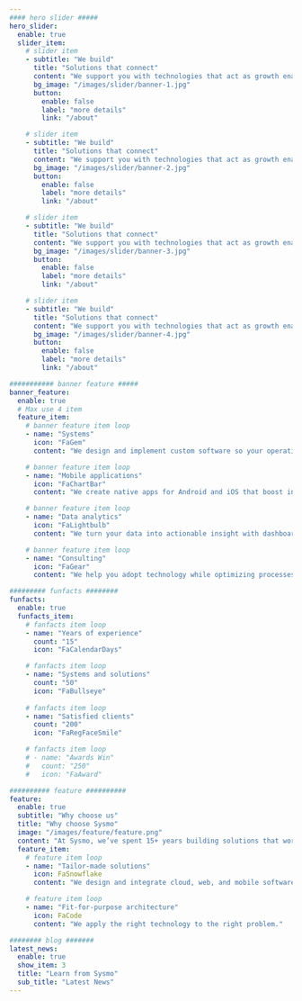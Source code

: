 ```yaml
---
#### hero slider #####
hero_slider:
  enable: true
  slider_item:
    # slider item
    - subtitle: "We build"
      title: "Solutions that connect"
      content: "We support you with technologies that act as growth enablers"
      bg_image: "/images/slider/banner-1.jpg"
      button:
        enable: false
        label: "more details"
        link: "/about"

    # slider item
    - subtitle: "We build"
      title: "Solutions that connect"
      content: "We support you with technologies that act as growth enablers"
      bg_image: "/images/slider/banner-2.jpg"
      button:
        enable: false
        label: "more details"
        link: "/about"

    # slider item
    - subtitle: "We build"
      title: "Solutions that connect"
      content: "We support you with technologies that act as growth enablers"
      bg_image: "/images/slider/banner-3.jpg"
      button:
        enable: false
        label: "more details"
        link: "/about"

    # slider item
    - subtitle: "We build"
      title: "Solutions that connect"
      content: "We support you with technologies that act as growth enablers"
      bg_image: "/images/slider/banner-4.jpg"
      button:
        enable: false
        label: "more details"
        link: "/about"

########### banner feature #####
banner_feature:
  enable: true
  # Max use 4 item
  feature_item:
    # banner feature item loop
    - name: "Systems"
      icon: "FaGem"
      content: "We design and implement custom software so your operations become more agile and profitable. Tell us your challenge and we’ll build the exact solution your company needs."

    # banner feature item loop
    - name: "Mobile applications"
      icon: "FaChartBar"
      content: "We create native apps for Android and iOS that boost interaction with your customers and teams. We guide you from idea to launch and continuous evolution."

    # banner feature item loop
    - name: "Data analytics"
      icon: "FaLightbulb"
      content: "We turn your data into actionable insight with dashboards, predictive models, and automation. See the present, anticipate scenarios, and decide with real‑time evidence."

    # banner feature item loop
    - name: "Consulting"
      icon: "FaGear"
      content: "We help you adopt technology while optimizing processes, costs, and digital culture. We assess, prioritize, and define a clear action plan for fast, sustainable results."

######### funfacts ########
funfacts:
  enable: true
  funfacts_item:
    # fanfacts item loop
    - name: "Years of experience"
      count: "15"
      icon: "FaCalendarDays"

    # fanfacts item loop
    - name: "Systems and solutions"
      count: "50"
      icon: "FaBullseye"
      
    # fanfacts item loop
    - name: "Satisfied clients"
      count: "200"
      icon: "FaRegFaceSmile"

    # fanfacts item loop
    # - name: "Awards Win"
    #   count: "250"
    #   icon: "FaAward"

########## feature ##########
feature:
  enable: true
  subtitle: "Why choose us"
  title: "Why choose Sysmo"
  image: "/images/feature/feature.png"
  content: "At Sysmo, we’ve spent 15+ years building solutions that work from day one and grow with your business. We focus on measurable results, clear processes, and straightforward collaboration."
  feature_item:
    # feature item loop
    - name: "Tailor‑made solutions"
      icon: FaSnowflake
      content: "We design and integrate cloud, web, and mobile software tailored to your current and future processes."

    # feature item loop
    - name: "Fit‑for‑purpose architecture"
      icon: FaCode
      content: "We apply the right technology to the right problem."

######## blog #######
latest_news:
  enable: true
  show_item: 3
  title: "Learn from Sysmo"
  sub_title: "Latest News"
---
```

